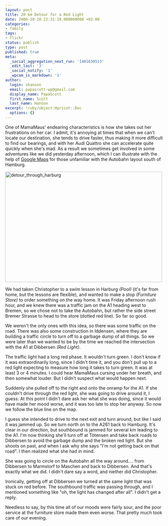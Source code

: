 ```yaml
---
layout: post
title: 20 km Detour for a Red Light
date: 2006-10-28 22:31:18.000000000 +02:00
categories:
- family
tags:
- flickr
status: publish
type: post
published: true
meta:
  _social_aggregation_next_run: '1401630513'
  _edit_last: '3'
  _social_notify: '1'
  _wpcom_is_markdown: '1'
author:
  login: shanson
  email: papascott-wp@gmail.com
  display_name: PapaScott
  first_name: Scott
  last_name: Hanson
excerpt: !ruby/object:Hpricot::Doc
  options: {}
---
```

<p>One of MamaMaus' endearing characteristics is how she takes out her frustrations on her car. I admit, it's annoying at times that when we can't locate our destination, she tends to drive faster, thus making it more difficult to find our bearings, and with her Audi Quattro she can accelerate quite quickly when she's mad. As a result we sometimes get involved in some adventures like we did yesterday afternoon, which I can illustrate with the help of <a href="http://maps.google.de/maps?f=q&amp;hl=de&amp;q=&amp;ie=UTF8&amp;z=12&amp;ll=53.403597,9.944687&amp;spn=0.091287,0.22213&amp;om=0">Google Maps</a> for those unfamiliar with the Autobahn layout south of Hamburg.</p>
<p><a href="http://www.flickr.com/photos/papascott/281600228/" title="Photo Sharing"><img src="https://static.flickr.com/88/281600228_d6f234f268.jpg" width="500" height="351" alt="detour_through_harburg" /></a></p>
<p>We had taken Christopher to a swim lesson in Harburg <em>(Pool)</em> (it's far from home, but the lessons are flexible), and wanted to make a stop <em>(Furniture Store)</em> to order something on the way home. It was Friday afternoon rush hour, and we knew there was a traffic jam on the A1 heading west to Bremen, so we chose not to take the Autobahn, but rather the side street Bremer Strasse to head to the store (dotted red line). So far so good.</p>
<p>We weren't the only ones with this idea, so there was some traffic on the road. There was also some construction in Iddensen, where they are building a traffic circle to turn off to a garbage dump of all things. So we were later than we wanted to be by the time we reached the intersection with the A1 at Dibbersen <em>(Red Light)</em>.</p>
<p>The traffic light had a long red phase. It wouldn't turn green. I don't know if it was extraordinarily long, since I didn't time it, and you don't pull up to a red light expecting to measure how long it takes to turn green. It was at least 3 or 4 minutes. I could hear MamaMaus cursing under her breath, and then somewhat louder. But I didn't suspect what would happen next.</p>
<p>Suddenly she pulled off to the right and onto the onramp for the A1. If she couldn't drive through the red light, she was going to drive around it, I guess. At this point I didn't dare ask her what she was doing, since it would have made her mood worse, and it was too late to stop her anyway. So now we follow the blue line on the map.</p>
<p>I guess she intended to drive to the next exit and turn around, but like I said it was jammed up. So we turn north on to the A261 back to Hamburg. It's clear in our direction, but southbound is jammed for several km leading to the A1. I'm now thinking she'll turn off at Tötensen and take back roads to Dibbersen to avoid the garbage dump and the broken red light. But she shoots on past, and when I ask why she says "I'm not getting back on that road". I then realized what she had in mind.</p>
<p>She was going to circle on the Autobahn all the way around.... from Dibbersen to Marmstorf to Maschen and back to Dibbersen. And that's exactly what we did. I didn't dare say a word, and niether did Christopher.</p>
<p>Ironically, getting off at Dibbersen we turned at the same light that was stuck on red before. The southbound traffic was passing through, and I mentioned something like "oh, the light has changed after all". I didn't get a reply.</p>
<p>Needless to say, by this time all of our moods were fairly sour, and the poor service at the furniture store made them even worse. That pretty much took care of our evening.</p>
